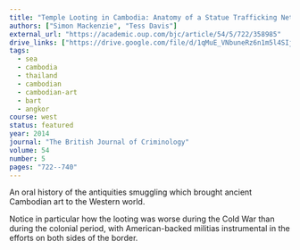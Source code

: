```yaml
---
title: "Temple Looting in Cambodia: Anatomy of a Statue Trafficking Network"
authors: ["Simon Mackenzie", "Tess Davis"]
external_url: "https://academic.oup.com/bjc/article/54/5/722/358985"
drive_links: ["https://drive.google.com/file/d/1qMuE_VNbuneRz6n1m5l4SIjtb-h5ogYH/view?usp=drivesdk"]
tags: 
  - sea
  - cambodia
  - thailand
  - cambodian
  - cambodian-art
  - bart
  - angkor
course: west
status: featured
year: 2014
journal: "The British Journal of Criminology"
volume: 54
number: 5
pages: "722--740"
---
```


An oral history of the antiquities smuggling which brought ancient Cambodian art to the Western world.

Notice in particular how the looting was worse during the Cold War than during the colonial period, with American-backed militias instrumental in the efforts on both sides of the border.

